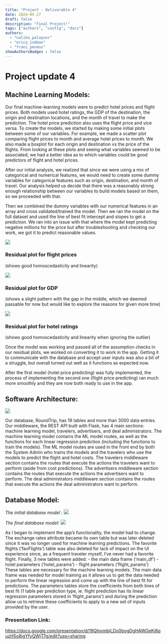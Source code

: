 ```yaml
---
title: "Project - Deliverable 4"
date: 2024-05-27
draft: false
description: "Final Project!"
tags: ["authors", "config", "docs"]
authors:
  - "nalika_palayoor"
  - "erica_indman"
  - "frani_pendus"
showAuthorsBadges : false
---
```


# Project update 4 

## **Machine Learning Models:**
Our final machine-learning models were to predict hotel prices and flight prices. Both models used hotel ratings, the GDP of the destination, the origin and destination locations, and the month of travel to make the prediction. The hotel price prediction also uses the flight price and vice versa. To create the models, we started by making some initial plots between some of our variables. For example, we made a scatter plot comparing flight prices to month and average hotel prices to month. We also made a boxplot for each origin and destination vs the price of the flights. From looking at these plots and seeing what variables seemed to be associated, we had a better idea as to which variables could be good predictors of flight and hotel prices. 

After our initial analysis, we realized that since we were using a mix of categorical and numerical features, we would need to create some dummy variables for categorical features such as origin, destination, and month of travel. Our analysis helped us decide that there was a reasonably strong enough relationship between our variables to build models based on them, so we proceeded with that. 

Then we combined the dummy variables with our numerical features in an array and cross validated/trained the model. Then we ran the model on the full dataset and used the line of best fit intercept and slopes to get a prediction. We ran into an issue with that where the model kept predicting negative millions for the price but after troubleshooting and checking our work, we got it to predict reasonable values. 

![](flights_resids.png)
### Residual plot for flight prices
(shows good homoscedasticity and linearity)

![](gdp_resids.png)
### Residual plot for GDP
(shows a slight pattern with the gap in the middle, which we deemed passable for now but would
like to explore the reasons for given more time)

![](rating_resids.png)
### Residual plot for hotel ratings
(shows good homoscedasticity and linearity when ignoring the outlier)

Once the model was working and passed all of the assumption checks in our residual plots, we worked on converting it to work in the app. Getting it to communicate with the database and accept user inputs was also a bit of a struggle, but overall turned out well as it functions as expected now. 

After the first model (hotel price predicting) was fully implemented, the process of implementing the second one (flight price predicting) ran much more smoothly and they are now both ready to use in the app.


## **Software Architecture:**
![](arch.png)

Our database, RoundTrip, has 19 tables and more than 3000 data entries. Our middleware, the REST API built with Flask, has 4 main sections: machine learning model, travelers, advertisers, and deal administrators. The machine learning model contains the ML model routes, as well as the functions for each linear regression prediction (including the functions to train the models). The ML model routes are used in the front end by both the System Admin who trains the models and the travelers who use the models to predict the flight and hotel costs. The travelers middleware section contains the routes that execute the actions the travelers want to perform (aside from cost predictions). The advertisers middleware section contains the routes that execute the actions the advertisers want to perform. The deal administrators middleware section contains the routes that execute the actions the deal administrators want to perform.  

## **Database Model:**
*The initial database model* : 
![](GLOBAL.png) 

*The final database model*: 
![](finaldbmodel.png)

As I began to implement the app’s functionality, the model had to change. The exchange rates attribute became its own table but was later deleted since it was no longer used for machine learning predictions. The favorite flights (’favFlights’) table was also deleted for lack of impact on the UI experience since, as a frequent traveler myself, I’ve never had a favorite flight. Finally, 3 new tables were added: 
    - the main data frame (‘main_df’)
    - hotel parameters (‘hotel_params’)
    - flight parameters (‘flight_params’)
These tables are necessary for the machine learning models. The main data frame was needed for model training as it allows us to get the data needed to perform the linear regression and come up with the line of best fit for predictions. The parameters tables store the coefficients from both lines of best fit (1 table per prediction type, ie. flight prediction has its linear regression parameters stored in ‘flight_params’) and during the prediction allow us to retrieve these coefficients to apply to a new set of inputs provided by the user. 


### Presentation Link:
https://docs.google.com/presentation/d/19QlnvmbjLDo0bogDgHAWGeKj8quzH5o8jgYfyQWjT7g/edit?usp=sharing

